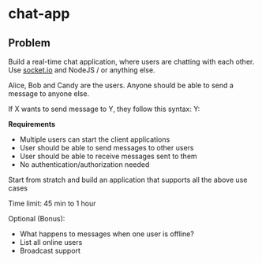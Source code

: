 # chat-app


## Problem

Build a real-time chat application, where users are chatting with each other. 
Use [socket.io](http://socket.io) and NodeJS / or anything else.

Alice, Bob and Candy are the users. Anyone should be able to send a message to anyone else.

If X wants to send message to Y, they follow this syntax: Y: <message>


**Requirements**

- Multiple users can start the client applications
- User should be able to send messages to other users
- User should be able to receive messages sent to them
- No authentication/authorization needed

Start from stratch and build an application that supports all the above use cases

Time limit: 45 min to 1 hour

Optional (Bonus):

- What happens to messages when one user is offline?
- List all online users
- Broadcast support